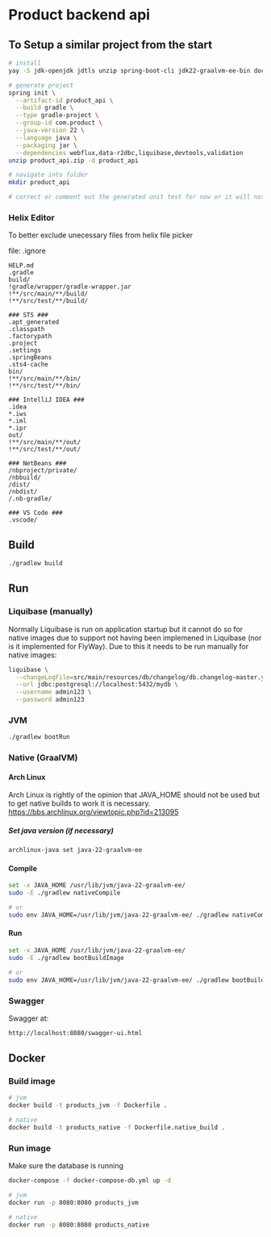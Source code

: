 # Product backend api

## To Setup a similar project from the start

```sh
# install
yay -S jdk-openjdk jdtls unzip spring-boot-cli jdk22-graalvm-ee-bin docker docker-compose docker-credential-pass

# generate project
spring init \
  --artifact-id product_api \
  --build gradle \
  --type gradle-project \
  --group-id com.product \
  --java-version 22 \
  --language java \
  --packaging jar \
  --dependencies webflux,data-r2dbc,liquibase,devtools,validation
unzip product_api.zip -d product_api

# navigate into folder
mkdir product_api

# correct or comment out the generated unit test for now or it will not build
```

### Helix Editor

To better exclude unecessary files from helix file picker

file: .ignore
```
HELP.md
.gradle
build/
!gradle/wrapper/gradle-wrapper.jar
!**/src/main/**/build/
!**/src/test/**/build/

### STS ###
.apt_generated
.classpath
.factorypath
.project
.settings
.springBeans
.sts4-cache
bin/
!**/src/main/**/bin/
!**/src/test/**/bin/

### IntelliJ IDEA ###
.idea
*.iws
*.iml
*.ipr
out/
!**/src/main/**/out/
!**/src/test/**/out/

### NetBeans ###
/nbproject/private/
/nbbuild/
/dist/
/nbdist/
/.nb-gradle/

### VS Code ###
.vscode/
```

## Build

```sh
./gradlew build
```

## Run

### Liquibase (manually)

Normally Liquibase is run on application startup but it cannot do so for native images due to support not having been
implemened in Liquibase (nor is it implemented for FlyWay).
Due to this it needs to be run manually for native images:

```sh
liquibase \
  --changeLogFile=src/main/resources/db/changelog/db.changelog-master.yaml update \
  --url jdbc:postgresql://localhost:5432/mydb \
  --username admin123 \
  --password admin123
```

### JVM

```sh
./gradlew bootRun
```

### Native (GraalVM)
#### Arch Linux
Arch Linux is rightly of the opinion that JAVA_HOME should not be used but to get native builds to work it is necessary.
https://bbs.archlinux.org/viewtopic.php?id=213095

##### Set java version (if necessary)

```sh
archlinux-java set java-22-graalvm-ee
```
#### Compile

```sh
set -x JAVA_HOME /usr/lib/jvm/java-22-graalvm-ee/
sudo -E ./gradlew nativeCompile

# or
sudo env JAVA_HOME=/usr/lib/jvm/java-22-graalvm-ee/ ./gradlew nativeCompile
```

#### Run

```sh
set -x JAVA_HOME /usr/lib/jvm/java-22-graalvm-ee/
sudo -E ./gradlew bootBuildImage

# or
sudo env JAVA_HOME=/usr/lib/jvm/java-22-graalvm-ee/ ./gradlew bootBuildImage
```

### Swagger
Swagger at:
```sh
http://localhost:8080/swagger-ui.html
```

## Docker

### Build image

```sh
# jvm
docker build -t products_jvm -f Dockerfile .

# native
docker build -t products_native -f Dockerfile.native_build .
```

### Run image

Make sure the database is running
```sh
docker-compose -f docker-compose-db.yml up -d
```

```sh
# jvm
docker run -p 8080:8080 products_jvm

# native
docker run -p 8080:8080 products_native
```
